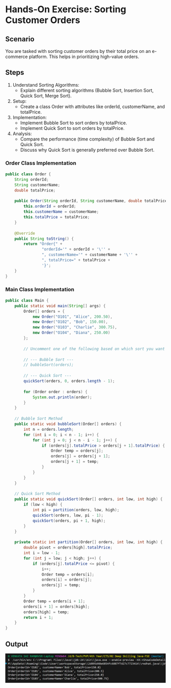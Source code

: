 # Hands-On Exercise: Sorting Customer Orders

## Scenario
You are tasked with sorting customer orders by their total price on an e-commerce platform. This helps in prioritizing high-value orders.

## Steps

1.	Understand Sorting Algorithms:
    * Explain different sorting algorithms (Bubble Sort, Insertion Sort, Quick Sort, Merge Sort).
2.	Setup:
    * Create a class Order with attributes like orderId, customerName, and totalPrice.
3.	Implementation:
    * Implement Bubble Sort to sort orders by totalPrice.
    * Implement Quick Sort to sort orders by totalPrice.
4.	Analysis:
    * Compare the performance (time complexity) of Bubble Sort and Quick Sort.
    * Discuss why Quick Sort is generally preferred over Bubble Sort.

### Order Class Implementation
```java
public class Order {
    String orderId;
    String customerName;
    double totalPrice;
    
    public Order(String orderId, String customerName, double totalPrice) {
        this.orderId = orderId;
        this.customerName = customerName;
        this.totalPrice = totalPrice;
    }

    @Override
    public String toString() {
        return "Order{" +
                "orderId='" + orderId + '\'' +
                ", customerName='" + customerName + '\'' +
                ", totalPrice=" + totalPrice +
                '}';
    }
}
```

### Main Class Implementation
```java
public class Main {
    public static void main(String[] args) {
        Order[] orders = {
            new Order("O101", "Alice", 200.50),
            new Order("O102", "Bob", 150.00),
            new Order("O103", "Charlie", 300.75),
            new Order("O104", "Diana", 250.00)
        };

        // Uncomment one of the following based on which sort you want to run

        // --- Bubble Sort ---
        // bubbleSort(orders);

        // --- Quick Sort ---
        quickSort(orders, 0, orders.length - 1);

        for (Order order : orders) {
            System.out.println(order);
        }
    }

    // Bubble Sort Method
    public static void bubbleSort(Order[] orders) {
        int n = orders.length;
        for (int i = 0; i < n - 1; i++) {
            for (int j = 0; j < n - i - 1; j++) {
                if (orders[j].totalPrice > orders[j + 1].totalPrice) {
                    Order temp = orders[j];
                    orders[j] = orders[j + 1];
                    orders[j + 1] = temp;
                }
            }
        }
    }

    // Quick Sort Method
    public static void quickSort(Order[] orders, int low, int high) {
        if (low < high) {
            int pi = partition(orders, low, high);
            quickSort(orders, low, pi - 1);
            quickSort(orders, pi + 1, high);
        }
    }

    private static int partition(Order[] orders, int low, int high) {
        double pivot = orders[high].totalPrice;
        int i = low - 1;
        for (int j = low; j < high; j++) {
            if (orders[j].totalPrice <= pivot) {
                i++;
                Order temp = orders[i];
                orders[i] = orders[j];
                orders[j] = temp;
            }
        }
        Order temp = orders[i + 1];
        orders[i + 1] = orders[high];
        orders[high] = temp;
        return i + 1;
    }
}
```

## Output

!['Output of the sorting program'](./Output/Output.png)